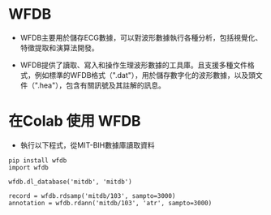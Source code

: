 # WFDB


* WFDB主要用於儲存ECG數據，可以對波形數據執行各種分析，包括視覺化、特徵提取和演算法開發。

* WFDB提供了讀取、寫入和操作生理波形數據的工具庫。且支援多種文件格式，例如標準的WFDB格式（".dat"），用於儲存數字化的波形數據，以及頭文件（".hea"），包含有關訊號及其註解的訊息。

# 在Colab 使用 WFDB 
* 執行以下程式，從MIT-BIH數據庫讀取資料
```
pip install wfdb
import wfdb

wfdb.dl_database('mitdb', 'mitdb')

record = wfdb.rdsamp('mitdb/103', sampto=3000)
annotation = wfdb.rdann('mitdb/103', 'atr', sampto=3000)
```
